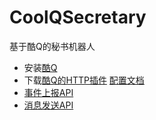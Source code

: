 # CoolQSecretary
基于酷Q的秘书机器人

- 安装[酷Q]()  
- 下载[酷Q的HTTP插件](https://cqp.cc/forum.php?mod=viewthread&tid=30748&highlight=http) [配置文档](https://cqhttp.cc/docs/4.6/#/Configuration)  
- [事件上报API](https://cqhttp.cc/docs/4.6/#/Post?id=%E7%A7%81%E8%81%8A%E6%B6%88%E6%81%AF)  
- [消息发送API](https://cqhttp.cc/docs/4.6/#/API?id=%E8%AF%B7%E6%B1%82%E6%96%B9%E5%BC%8F)  